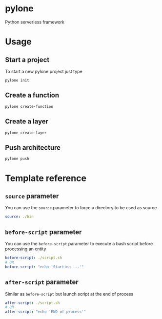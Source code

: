 # pylone
Python serverless framework

# Usage

## Start a project

To start a new pylone project just type 
```
pylone init
```
## Create a function

```
pylone create-function
```

## Create a layer

```
pylone create-layer
```

## Push architecture

```
pylone push
```

# Template reference

## `source` parameter

You can use the `source` parameter to force a directory to be used as source
```yaml
source: ./bin
```

## `before-script` parameter

You can use the `before-script` parameter to execute a bash script before processing an entity
```yaml
before-script: ./script.sh
# OR
before-script: "echo 'Starting ...'"
```

## `after-script` parameter

Similar as `before-script` but launch script at the end of process
```yaml
after-script: ./script.sh
# OR
after-script: "echo 'END of process'"
```